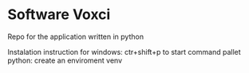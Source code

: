 # Software Voxci
Repo for the application written in python

Instalation instruction for windows:
ctr+shift+p to start command pallet 
python: create an enviroment 
venv